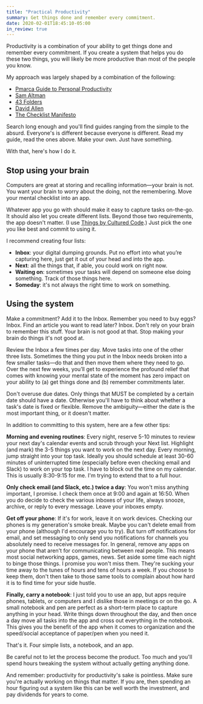 ```yaml
---
title: "Practical Productivity"
summary: Get things done and remember every commitment. 
date: 2020-02-01T18:45:10-05:00
in_review: true
---
```


Productivity is a combination of your ability to get things done and remember every commitment. If you create a system that helps you do these two things, you will likely be more productive than most of the people you know. 

My approach was largely shaped by a combination of the following: 

- [Pmarca Guide to Personal Productivity](https://pmarchive.com/guide_to_personal_productivity.html) 
- [Sam Altman](https://blog.samaltman.com/productivity) 
- [43 Folders](http://www.43folders.com/) 
- [David Allen](https://gettingthingsdone.com/) 
- [The Checklist Manifesto](http://atulgawande.com/book/the-checklist-manifesto/) 

Search long enough and you'll find guides ranging from the simple to the absurd. Everyone's is different because everyone is different. Read my guide, read the ones above. Make your own. Just have something. 

With that, here's how I do it. 

## Stop using your brain

Computers are great at storing and recalling information—your brain is not. You want your brain to worry about the doing, not the remembering.  Move your mental checklist into an app. 

Whatever app you go with should make it easy to capture tasks on-the-go. It should also let you create different lists. Beyond those two requirements, the app doesn't matter. (I use [Things by Cultured Code][things].) Just pick the one you like best and commit to using it. 

[things]: https://culturedcode.com/things/

I recommend creating four lists: 

- **Inbox**: your digital dumping grounds. Put no effort into what you’re capturing here, just get it out of your head and into the app. 
- **Next**: all the things that, if able, you could work on right now.
- **Waiting on**: sometimes your tasks will depend on someone else doing something. Track of those things here.
- **Someday**: it's not always the right time to work on something.

## Using the system 

Make a commitment? Add it to the Inbox. Remember you need to buy eggs? Inbox. Find an article you want to read later? Inbox. Don't rely on your brain to remember this stuff. Your brain is not good at that. Stop making your brain do things it's not good at. 

Review the Inbox a few times per day. Move tasks into one of the other three lists. Sometimes the thing you put in the Inbox needs broken into a few smaller tasks—do that and then move them where they need to go. Over the next few weeks, you’ll get to experience the profound relief that comes with knowing your mental state of the moment has zero impact on your ability to (a) get things done and (b) remember commitments later. 

Don't overuse due dates. Only things that MUST be completed by a certain date should have a date. Otherwise you'll have to think about whether a task's date is fixed or flexible. Remove the ambiguity—either the date is the most important thing, or it doesn't matter.

In addition to committing to this system, here are a few other tips: 

**Morning and evening routines**: Every night, reserve 5-10 minutes to review your next day's calendar events and scrub through your Next list. Highlight (and mark) the 3-5 things you want to work on the next day. Every morning, jump straight into your top task. Ideally you should schedule at least 30-60 minutes of uninterrupted time (especially before even checking email and Slack) to work on your top task. I have to block out the time on my calendar. This is usually 8:30-9:15 for me. I'm trying to extend that to a full hour.

**Only check email (and Slack, etc.) twice a day**: You won't miss anything important, I promise. I check them once at 9:00 and again at 16:50. When you do decide to check the various inboxes of your life, always snooze, archive, or reply to every message. Leave your inboxes empty. 

**Get off your phone**: If it's for work, leave it on work devices. Checking our phones is my generation's smoke break. Maybe you can't delete email from your phone (although I'd encourage you to try). But turn off notifications for email, and set messaging to only send you notifications for channels you absolutely need to receive messages for. In general, remove any apps on your phone that aren't for communicating between real people. This means most social networking apps, games, news. Set aside some time each night to binge those things. I promise you won't miss them. They're sucking your time away to the tunes of hours and tens of hours a week. If you choose to keep them, don't then take to those same tools to complain about how hard it is to find time for your side hustle.

**Finally, carry a notebook**: I just told you to use an app, but apps require phones, tablets, or computers and I dislike those in meetings or on the go. A small notebook and pen are perfect as a short-term place to capture anything in your head. Write things down throughout the day, and then once a day move all tasks into the app and cross out everything in the notebook. This gives you the benefit of the app when it comes to organization and the speed/social acceptance of paper/pen when you need it.


That's it. Four simple lists, a notebook, and an app. 

Be careful not to let the process become the product. Too much and you'll spend hours tweaking the system without actually getting anything done. 

And remember: productivity for productivity's sake is pointless. Make sure you're actually working on things that matter. If you are, then spending an hour figuring out a system like this can be well worth the investment, and pay dividends for years to come. 